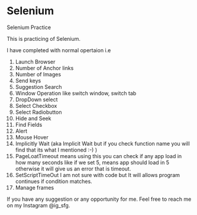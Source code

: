 # Selenium
Selenium Practice 

This is practicing of Selenium. 

I have completed with normal opertaion i.e 

  1. Launch Browser
  2. Number of Anchor links
  3. Number of Images 
  4. Send keys
  5. Suggestion Search
  6. Window Operation like switch window, switch tab
  7. DropDown select
  8. Select Checkbox
  9. Select Radiobutton
 10. Hide and Seek
 11. Find Fields
 12. Alert
 13. Mouse Hover
 14. Implicitly Wait (aka Implicit Wait but if you check function name you will find that its what I mentioned :-) )
 15. PageLoatTimeout means using this you can check if any app load in how many seconds like if we set 5, means app should load in 5 otherwise it will give us an error that is timeout.
 16. SetScriptTimeOut I am not sure with code but It will allows program continues if condition matches.
 17. Manage frames 
 
 
If you have any suggestion or any opportunity for me. Feel free to reach me on my Instagram @ig_sfg. 
